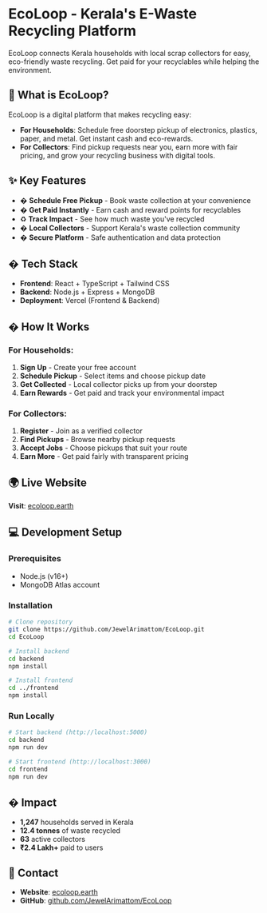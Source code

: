 # EcoLoop - Kerala's E-Waste Recycling Platform

EcoLoop connects Kerala households with local scrap collectors for easy, eco-friendly waste recycling. Get paid for your recyclables while helping the environment.

## 🌟 What is EcoLoop?

EcoLoop is a digital platform that makes recycling easy:
- **For Households**: Schedule free doorstep pickup of electronics, plastics, paper, and metal. Get instant cash and eco-rewards.
- **For Collectors**: Find pickup requests near you, earn more with fair pricing, and grow your recycling business with digital tools.

## ✨ Key Features

- � **Schedule Free Pickup** - Book waste collection at your convenience
- � **Get Paid Instantly** - Earn cash and reward points for recyclables
- ♻️ **Track Impact** - See how much waste you've recycled
- � **Local Collectors** - Support Kerala's waste collection community
- � **Secure Platform** - Safe authentication and data protection

## � Tech Stack

- **Frontend**: React + TypeScript + Tailwind CSS
- **Backend**: Node.js + Express + MongoDB
- **Deployment**: Vercel (Frontend & Backend)

## � How It Works

### For Households:
1. **Sign Up** - Create your free account
2. **Schedule Pickup** - Select items and choose pickup date
3. **Get Collected** - Local collector picks up from your doorstep
4. **Earn Rewards** - Get paid and track your environmental impact

### For Collectors:
1. **Register** - Join as a verified collector
2. **Find Pickups** - Browse nearby pickup requests
3. **Accept Jobs** - Choose pickups that suit your route
4. **Earn More** - Get paid fairly with transparent pricing

## 🌍 Live Website

**Visit**: [ecoloop.earth](https://ecoloop.earth)

## 💻 Development Setup

### Prerequisites
- Node.js (v16+)
- MongoDB Atlas account

### Installation
```bash
# Clone repository
git clone https://github.com/JewelArimattom/EcoLoop.git
cd EcoLoop

# Install backend
cd backend
npm install

# Install frontend
cd ../frontend
npm install
```

### Run Locally
```bash
# Start backend (http://localhost:5000)
cd backend
npm run dev

# Start frontend (http://localhost:3000)
cd frontend
npm run dev
```

## � Impact

- **1,247** households served in Kerala
- **12.4 tonnes** of waste recycled
- **63** active collectors
- **₹2.4 Lakh+** paid to users

## 📱 Contact

- **Website**: [ecoloop.earth](https://ecoloop.earth)
- **GitHub**: [github.com/JewelArimattom/EcoLoop](https://github.com/JewelArimattom/EcoLoop)

